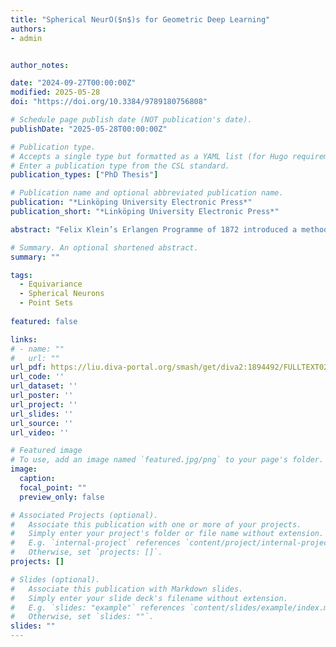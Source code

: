 ```yaml
---
title: "Spherical NeurO($n$)s for Geometric Deep Learning"
authors:
- admin


author_notes:

date: "2024-09-27T00:00:00Z"
modified: 2025-05-28
doi: "https://doi.org/10.3384/9789180756808"

# Schedule page publish date (NOT publication's date).
publishDate: "2025-05-28T00:00:00Z"

# Publication type.
# Accepts a single type but formatted as a YAML list (for Hugo requirements).
# Enter a publication type from the CSL standard.
publication_types: ["PhD Thesis"]

# Publication name and optional abbreviated publication name.
publication: "*Linköping University Electronic Press*"
publication_short: "*Linköping University Electronic Press*"

abstract: "Felix Klein’s Erlangen Programme of 1872 introduced a methodology to unify non-Euclidean geometries. Similarly, geometric deep learning (GDL) constitutes a unifying framework for various neural network architectures. GDL is built from the first principles of geometry—symmetry and scale separation—and enables tractable learning in high dimensions. Symmetries play a vital role in preserving structural information of geometric data and allow models (i.e., neural networks) to adjust to different geometric transformations.\n\nIn this context, spheres exhibit a maximal set of symmetries compared to other geometric entities in Euclidean space. The orthogonal group O(n) fully encapsulates the symmetry structure of an nD sphere, including both rotational and reflection symmetries. In this thesis, we focus on integrating these symmetries into a model as an inductive bias, which is a crucial requirement for addressing problems in 3D vision as well as in natural sciences and their related applications.\n\nIn Paper A, we focus on 3D geometry and use the symmetries of spheres as geometric entities to construct neurons with spherical decision surfaces—spherical neurons—using a conformal embedding of Euclidean space. We also demonstrate that spherical neuron activations are non-linear due to the inherent non-linearity of the input embedding, and thus, do not necessarily require an activation function. In addition, we show graphically, theoretically, and experimentally that spherical neuron activations are isometries in Euclidean space, which is a prerequisite for the equivariance contributions of our subsequent work.\n\nIn Paper B, we closely examine the isometry property of the spherical neurons in the context of equivariance under 3D rotations (i.e., SO(3)-equivariance). Focusing on 3D in this work and based on a minimal set of four spherical neurons (one learned spherical decision surface and three copies), the centers of which are rotated into the corresponding vertices of a regular tetrahedron, we construct a spherical filter bank. We call it a steerable 3D spherical neuron because, as we verify later, it constitutes a steerable filter. Finally, we derive a 3D steerability constraint for a spherical neuron (i.e., a single spherical decision surface).\n\nIn Paper C, we present a learnable point-cloud descriptor invariant under 3D rotations and reflections, i.e., the O(3) actions, utilizing the steerable 3D spherical neurons we introduced previously, as well as vector neurons from related work. Specifically, we propose an embedding of the 3D steerable neurons into 4D vector neurons, which leverages end-to-end training of the model. The resulting model, termed TetraSphere, sets a new state-of-the-art performance classifying randomly rotated real-world object scans. Thus, our results reveal the practical value of steerable 3D spherical neurons for learning in 3D Euclidean space.\n\nIn Paper D, we generalize to nD the concepts we previously established in 3D, and propose O(n)-equivariant neurons with spherical decision surfaces, which we call Deep Equivariant Hyper-spheres. We demonstrate how to combine them in a network that directly operates on the basis of the input points and propose an invariant operator based on the relation between two points and a sphere, which as we show, turns out to be a Gram matrix.\n\nIn summary, this thesis introduces techniques based on spherical neurons that enhance the GDL framework, with a specific focus on equivariant and invariant learning on point sets."

# Summary. An optional shortened abstract.
summary: ""

tags:
  - Equivariance
  - Spherical Neurons
  - Point Sets
  
featured: false

links:
# - name: ""
#   url: ""
url_pdf: https://liu.diva-portal.org/smash/get/diva2:1894492/FULLTEXT02.pdf
url_code: ''
url_dataset: ''
url_poster: ''
url_project: ''
url_slides: ''
url_source: ''
url_video: ''

# Featured image
# To use, add an image named `featured.jpg/png` to your page's folder. 
image:
  caption: 
  focal_point: ""
  preview_only: false

# Associated Projects (optional).
#   Associate this publication with one or more of your projects.
#   Simply enter your project's folder or file name without extension.
#   E.g. `internal-project` references `content/project/internal-project/index.md`.
#   Otherwise, set `projects: []`.
projects: []

# Slides (optional).
#   Associate this publication with Markdown slides.
#   Simply enter your slide deck's filename without extension.
#   E.g. `slides: "example"` references `content/slides/example/index.md`.
#   Otherwise, set `slides: ""`.
slides: ""
---
```

<span style="display:none;"> Felix Klein’s Erlangen Programme of 1872 introduced a methodology to unify non-Euclidean geometries. Similarly, geometric deep learning (GDL) constitutes a unifying framework for various neural network architectures. GDL is built from the first principles of geometry—symmetry and scale separation—and enables tractable learning in high dimensions. Symmetries play a vital role in preserving structural information of geometric data and allow models (i.e., neural networks) to adjust to different geometric transformations.\n\nIn this context, spheres exhibit a maximal set of symmetries compared to other geometric entities in Euclidean space. The orthogonal group O(n) fully encapsulates the symmetry structure of an nD sphere, including both rotational and reflection symmetries. In this thesis, we focus on integrating these symmetries into a model as an inductive bias, which is a crucial requirement for addressing problems in 3D vision as well as in natural sciences and their related applications.\n\nIn Paper A, we focus on 3D geometry and use the symmetries of spheres as geometric entities to construct neurons with spherical decision surfaces—spherical neurons—using a conformal embedding of Euclidean space. We also demonstrate that spherical neuron activations are non-linear due to the inherent non-linearity of the input embedding, and thus, do not necessarily require an activation function. In addition, we show graphically, theoretically, and experimentally that spherical neuron activations are isometries in Euclidean space, which is a prerequisite for the equivariance contributions of our subsequent work.\n\nIn Paper B, we closely examine the isometry property of the spherical neurons in the context of equivariance under 3D rotations (i.e., SO(3)-equivariance). Focusing on 3D in this work and based on a minimal set of four spherical neurons (one learned spherical decision surface and three copies), the centers of which are rotated into the corresponding vertices of a regular tetrahedron, we construct a spherical filter bank. We call it a steerable 3D spherical neuron because, as we verify later, it constitutes a steerable filter. Finally, we derive a 3D steerability constraint for a spherical neuron (i.e., a single spherical decision surface).\n\nIn Paper C, we present a learnable point-cloud descriptor invariant under 3D rotations and reflections, i.e., the O(3) actions, utilizing the steerable 3D spherical neurons we introduced previously, as well as vector neurons from related work. Specifically, we propose an embedding of the 3D steerable neurons into 4D vector neurons, which leverages end-to-end training of the model. The resulting model, termed TetraSphere, sets a new state-of-the-art performance classifying randomly rotated real-world object scans. Thus, our results reveal the practical value of steerable 3D spherical neurons for learning in 3D Euclidean space.\n\nIn Paper D, we generalize to nD the concepts we previously established in 3D, and propose O(n)-equivariant neurons with spherical decision surfaces, which we call Deep Equivariant Hyper-spheres. We demonstrate how to combine them in a network that directly operates on the basis of the input points and propose an invariant operator based on the relation between two points and a sphere, which as we show, turns out to be a Gram matrix.\n\nIn summary, this thesis introduces techniques based on spherical neurons that enhance the GDL framework, with a specific focus on equivariant and invariant learning on point sets. </span>